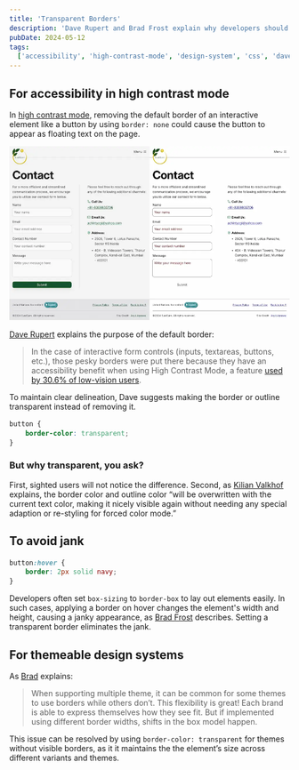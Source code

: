 ```yaml
---
title: 'Transparent Borders'
description: 'Dave Rupert and Brad Frost explain why developers should use `border-color: transparent` instead of `border: none`.'
pubDate: 2024-05-12
tags:
  ['accessibility', 'high-contrast-mode', 'design-system', 'css', 'dave-rupert']
---
```


## For accessibility in high contrast mode

In [high contrast mode](/blog/testing-in-forced-colors-mode), removing the default border of an interactive element like a button by using `border: none` could cause the button to appear as floating text on the page.

![Side-by-side comparison of the contact form on Slae.app. The left image shows the contact form with forced colors disabled, displaying the default color scheme. The right image shows the contact form with forced colors enabled.](./slae-before-after-high-contrast-mode.webp)<!--rehype:loading=eager-->

[Dave Rupert](https://frontendmasters.com/blog/you-want-border-color-transparent-not-border-none/) explains the purpose of the default border:

> In the case of interactive form controls (inputs, textareas, buttons, etc.), those pesky borders were put there because they have an accessibility benefit when using High Contrast Mode, a feature [used by 30.6% of low-vision users](https://webaim.org/projects/lowvisionsurvey2/#at).

To maintain clear delineation, Dave suggests making the border or outline transparent instead of removing it.

```css
button {
	border-color: transparent;
}
```

### But why transparent, you ask?

First, sighted users will not notice the difference. Second, as [Kilian Valkhof](https://polypane.app/blog/forced-colors-explained-a-practical-guide/) explains, the border color and outline color “will be overwritten with the current text color, making it nicely visible again without needing any special adaption or re-styling for forced color mode.”

## To avoid jank

```css
button:hover {
	border: 2px solid navy;
}
```

Developers often set `box-sizing` to `border-box` to lay out elements easily. In such cases, applying a border on hover changes the element's width and height, causing a janky appearance, as [Brad Frost](https://bradfrost.com/blog/post/transparent-borders/) describes. Setting a transparent border eliminates the jank.

## For themeable design systems

As [Brad](https://bradfrost.com/blog/post/transparent-borders/) explains:

> When supporting multiple theme, it can be common for some themes to use borders while others don’t. This flexibility is great! Each brand is able to express themselves how they see fit. But if implemented using different border widths, shifts in the box model happen.

This issue can be resolved by using `border-color: transparent` for themes without visible borders, as it it maintains the the element’s size across different variants and themes.
